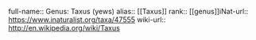 

full-name:: Genus: Taxus (yews)
alias:: [[Taxus]]
rank:: [[genus]]iNat-url:: https://www.inaturalist.org/taxa/47555
wiki-url:: http://en.wikipedia.org/wiki/Taxus